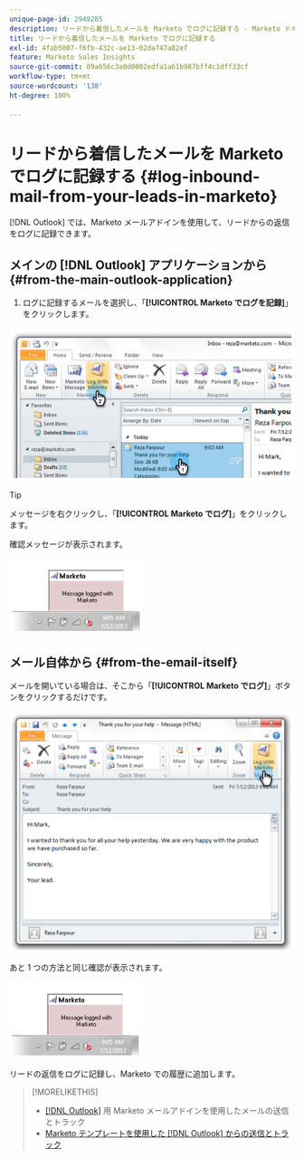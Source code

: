 ```yaml
---
unique-page-id: 2949285
description: リードから着信したメールを Marketo でログに記録する - Marketo ドキュメント - 製品ドキュメント
title: リードから着信したメールを Marketo でログに記録する
exl-id: 4fab5007-f6fb-432c-ae13-02da747a82ef
feature: Marketo Sales Insights
source-git-commit: 09a656c3a0d0002edfa1a61b987bff4c1dff33cf
workflow-type: tm+mt
source-wordcount: '138'
ht-degree: 100%

---
```


# リードから着信したメールを Marketo でログに記録する {#log-inbound-mail-from-your-leads-in-marketo}

[!DNL Outlook] では、Marketo メールアドインを使用して、リードからの返信をログに記録できます。

## メインの [!DNL Outlook] アプリケーションから {#from-the-main-outlook-application}

1. ログに記録するメールを選択し、「**[!UICONTROL Marketo でログを記録]**」をクリックします。

![](assets/image2014-9-23-17-3a12-3a44.png)

>[!TIP]
>
>メッセージを右クリックし、「**[!UICONTROL Marketo でログ]**」をクリックします。

確認メッセージが表示されます。

![](assets/image2014-9-23-17-3a13-3a39.png)

## メール自体から {#from-the-email-itself}

メールを開いている場合は、そこから「**[!UICONTROL Marketo でログ]**」ボタンをクリックするだけです。

![](assets/image2014-9-23-17-3a14-3a14.png)

あと 1 つの方法と同じ確認が表示されます。

![](assets/image2014-9-23-17-3a14-3a29.png)

リードの返信をログに記録し、Marketo での履歴に追加します。

>[!MORELIKETHIS]
>
>* [ [!DNL Outlook]](/help/marketo/product-docs/marketo-sales-insight/msi-outlook-plugin/send-and-track-an-email-with-the-email-add-in-for-outlook.md) 用 Marketo メールアドインを使用したメールの送信とトラック
>* [Marketo テンプレートを使用した  [!DNL Outlook]  からの送信とトラック](/help/marketo/product-docs/marketo-sales-insight/msi-outlook-plugin/send-and-track-from-outlook-using-a-marketo-template.md)
